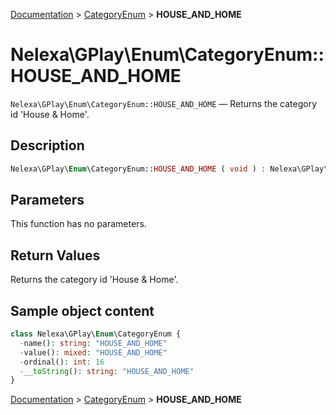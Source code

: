 [Documentation](../../README.md) > [CategoryEnum](README.md) > **HOUSE_AND_HOME**

# Nelexa\GPlay\Enum\CategoryEnum::HOUSE_AND_HOME
`Nelexa\GPlay\Enum\CategoryEnum::HOUSE_AND_HOME` — Returns the category id 'House & Home'.

## Description
```php
Nelexa\GPlay\Enum\CategoryEnum::HOUSE_AND_HOME ( void ) : Nelexa\GPlay\Enum\CategoryEnum
```

## Parameters
This function has no parameters.

## Return Values
Returns the category id 'House & Home'.

## Sample object content
```php
class Nelexa\GPlay\Enum\CategoryEnum {
  -name(): string: "HOUSE_AND_HOME"
  -value(): mixed: "HOUSE_AND_HOME"
  -ordinal(): int: 16
  -__toString(): string: "HOUSE_AND_HOME"
}
```

[Documentation](../../README.md) > [CategoryEnum](README.md) > **HOUSE_AND_HOME**
